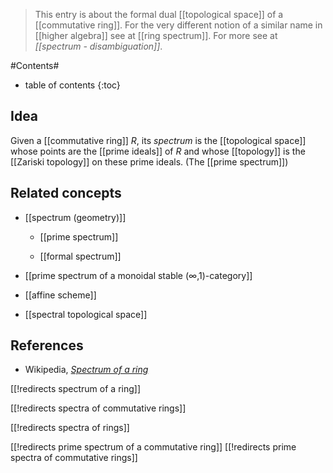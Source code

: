 
> This entry is about the formal dual [[topological space]] of a [[commutative ring]]. For the very different notion of a similar name in [[higher algebra]] see at [[ring spectrum]]. For more see at _[[spectrum - disambiguation]]_.

#Contents#
* table of contents
{:toc}

## Idea

Given a [[commutative ring]] $R$, its _spectrum_ is the [[topological space]] whose points are the [[prime ideals]] of $R$ and whose [[topology]] is the [[Zariski topology]] on these prime ideals. (The [[prime spectrum]])

## Related concepts

* [[spectrum (geometry)]]

  * [[prime spectrum]]

  * [[formal spectrum]]

* [[prime spectrum of a monoidal stable (∞,1)-category]]

* [[affine scheme]]

* [[spectral topological space]]

## References

* Wikipedia, _[Spectrum of a ring](http://en.wikipedia.org/wiki/Spectrum_of_a_ring)_

[[!redirects spectrum of a ring]]

[[!redirects spectra of commutative rings]]

[[!redirects spectra of rings]]

[[!redirects prime spectrum of a commutative ring]]
[[!redirects prime spectra of commutative rings]]